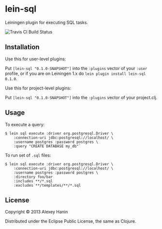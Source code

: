 lein-sql
========

Leiningen plugin for executing SQL tasks.

![Travis CI Build Status](https://api.travis-ci.org/ahanin/lein-sql.png "Build Status")


Installation
------------

Use this for user-level plugins:

Put `[lein-sql "0.1.0-SNAPSHOT"]` into the `:plugins` vector of your
`:user` profile, or if you are on Leiningen 1.x do `lein plugin install
lein-sql 0.1.0`.

Use this for project-level plugins:

Put `[lein-sql "0.1.0-SNAPSHOT"]` into the `:plugins` vector of your project.clj.

Usage
-----

To execute a query:

    $ lein sql execute :driver org.postgresql.Driver \
        :connection-uri jdbc:postgresql://localhost/ \
        :username postgres :password postgres \
        :query "CREATE DATABASE my_db"`

To run set of `.sql` files:

    $ lein sql execute :driver org.postgresql.Driver \
        :connection-uri jdbc:postgresql://localhost/ \
        :username postgres :password postgres \
        :directory foo/bar
        :includes **/*.sql
        :excludes **/templates/**/*.sql

License
-------

Copyright © 2013 Alexey Hanin

Distributed under the Eclipse Public License, the same as Clojure.
